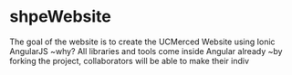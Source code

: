 # shpeWebsite 
The goal of the website is to create the UCMerced Website using Ionic
AngularJS 
~why? 
    All libraries and tools come inside Angular already 
~by forking the project, collaborators will be able to make their
indiv    